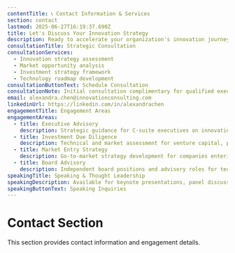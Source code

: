 ```yaml
---
contentTitle: 📞 Contact Information & Services
section: contact
lastmod: 2025-06-27T16:19:37.690Z
title: Let's Discuss Your Innovation Strategy
description: Ready to accelerate your organization's innovation journey? Schedule a strategic consultation to explore opportunities in green tech, deep tech, and AI.
consultationTitle: Strategic Consultation
consultationServices:
  - Innovation strategy assessment
  - Market opportunity analysis
  - Investment strategy framework
  - Technology roadmap development
consultationButtonText: Schedule Consultation
consultationNote: Initial consultation complimentary for qualified executives
email: alexandra.chen@innovationconsulting.com
linkedinUrl: https://linkedin.com/in/alexandrachen
engagementTitle: Engagement Areas
engagementAreas:
  - title: Executive Advisory
    description: Strategic guidance for C-suite executives on innovation portfolio management and technology investment decision-making.
  - title: Investment Due Diligence
    description: Technical and market assessment for venture capital, private equity, and corporate venture arms evaluating technology investments.
  - title: Market Entry Strategy
    description: Go-to-market strategy development for companies entering emerging technology sectors or geographic markets.
  - title: Board Advisory
    description: Independent board positions and advisory roles for technology companies and investment funds focused on innovation.
speakingTitle: Speaking & Thought Leadership
speakingDescription: Available for keynote presentations, panel discussions, and executive workshops on innovation strategy and emerging technology trends.
speakingButtonText: Speaking Inquiries
---
```


# Contact Section

This section provides contact information and engagement details.
